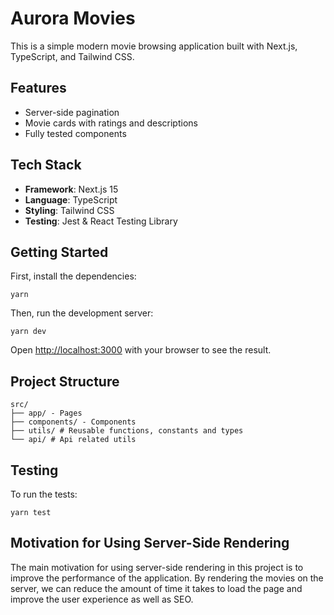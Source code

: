 # Aurora Movies

This is a simple modern movie browsing application built with Next.js, TypeScript, and Tailwind CSS.

## Features

- Server-side pagination
- Movie cards with ratings and descriptions
- Fully tested components

## Tech Stack

- **Framework**: Next.js 15
- **Language**: TypeScript
- **Styling**: Tailwind CSS
- **Testing**: Jest & React Testing Library

## Getting Started

First, install the dependencies:

```
yarn
```

Then, run the development server:

```
yarn dev
```

Open [http://localhost:3000](http://localhost:3000) with your browser to see the result.

## Project Structure

```
src/
├── app/ - Pages
├── components/ - Components
├── utils/ # Reusable functions, constants and types
└── api/ # Api related utils
```

## Testing

To run the tests:

```
yarn test
```

## Motivation for Using Server-Side Rendering

The main motivation for using server-side rendering in this project is to improve the performance of the application. By rendering the movies on the server, we can reduce the amount of time it takes to load the page and improve the user experience as well as SEO.
